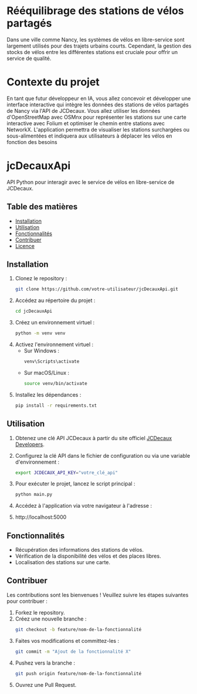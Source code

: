 # Rééquilibrage des stations de vélos partagés
Dans une ville comme Nancy, les systèmes de vélos en libre-service sont largement utilisés pour des trajets urbains courts. Cependant, la gestion des stocks de vélos entre les différentes stations est cruciale pour offrir un service de qualité.

# Contexte du projet
En tant que futur développeur en IA, vous allez concevoir et développer une interface interactive qui intègre les données des stations de vélos partagés de Nancy via l'API de JCDecaux.
Vous allez utiliser les données d'OpenStreetMap avec OSMnx pour représenter les stations sur une carte interactive avec Folium et optimiser le chemin entre stations avec NetworkX.
L'application permettra de visualiser les stations surchargées ou sous-alimentées et indiquera aux utilisateurs à déplacer les vélos en fonction des besoins

# jcDecauxApi
API Python pour interagir avec le service de vélos en libre-service de JCDecaux.

## Table des matières

- [Installation](#installation)
- [Utilisation](#utilisation)
- [Fonctionnalités](#fonctionnalités)
- [Contribuer](#contribuer)
- [Licence](#licence)

## Installation

1. Clonez le repository :
    ```sh
    git clone https://github.com/votre-utilisateur/jcDecauxApi.git
    ```
2. Accédez au répertoire du projet :
    ```sh
    cd jcDecauxApi
    ```
3. Créez un environnement virtuel :
    ```sh
    python -m venv venv
    ```
4. Activez l'environnement virtuel :
    - Sur Windows :
        ```sh
        venv\Scripts\activate
        ```
    - Sur macOS/Linux :
        ```sh
        source venv/bin/activate
        ```
5. Installez les dépendances :
    ```sh
    pip install -r requirements.txt
    ```

## Utilisation

1. Obtenez une clé API JCDecaux à partir du site officiel [JCDecaux Developers](https://developer.jcdecaux.com/#/opendata/vls?page=getstarted).

2. Configurez la clé API dans le fichier de configuration ou via une variable d'environnement :
    ```sh
    export JCDECAUX_API_KEY="votre_clé_api"
    ```

3. Pour exécuter le projet, lancez le script principal :
    ```sh
    python main.py
    ```

4. Accédez à l'application via votre navigateur à l'adresse :
5. http://localhost:5000 

## Fonctionnalités

- Récupération des informations des stations de vélos.
- Vérification de la disponibilité des vélos et des places libres.
- Localisation des stations sur une carte.

## Contribuer

Les contributions sont les bienvenues ! Veuillez suivre les étapes suivantes pour contribuer :

1. Forkez le repository.
2. Créez une nouvelle branche :
    ```sh
    git checkout -b feature/nom-de-la-fonctionnalité
    ```
3. Faites vos modifications et committez-les :
    ```sh
    git commit -m "Ajout de la fonctionnalité X"
    ```
4. Pushez vers la branche :
    ```sh
    git push origin feature/nom-de-la-fonctionnalité
    ```
5. Ouvrez une Pull Request.